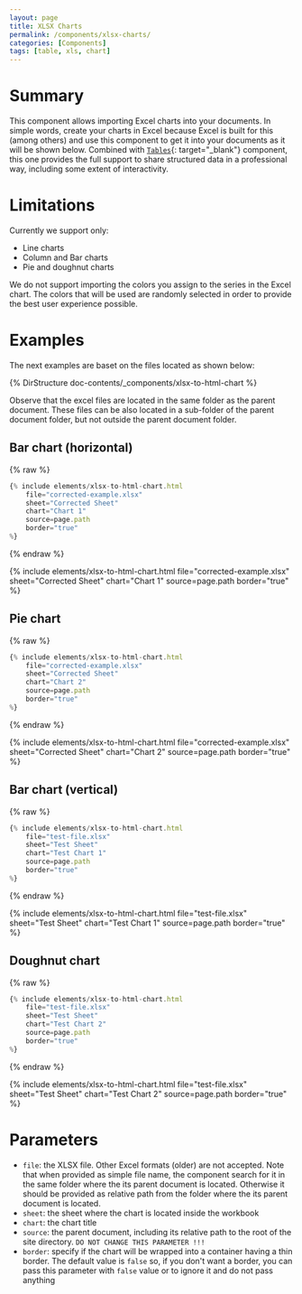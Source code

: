 ```yaml
---
layout: page
title: XLSX Charts
permalink: /components/xlsx-charts/
categories: [Components]
tags: [table, xls, chart]
---
```


# Summary
This component allows importing Excel charts into your documents. In simple words, create your charts in Excel because Excel is built for this (among others) and use this component to get it into your documents as it will be shown below. Combined with [`Tables`](/components/xlsx-tables/){: target="_blank"} component, this one provides the full support to share structured data in a professional way, including some extent of interactivity.

# Limitations
Currently we support only:
- Line charts
- Column and Bar charts
- Pie and doughnut charts

We do not support importing the colors you assign to the series in the Excel chart. The colors that will be used are randomly selected in order to provide the best user experience possible.

# Examples
The next examples are baset on the files located as shown below:

{% DirStructure doc-contents/_components/xlsx-to-html-chart %}

Observe that the excel files are located in the same folder as the parent document. These files can be also located in a sub-folder of the parent document folder, but not outside the parent document folder.

## Bar chart (horizontal)

{% raw %}
```javascript
{% include elements/xlsx-to-html-chart.html 
    file="corrected-example.xlsx" 
    sheet="Corrected Sheet"
    chart="Chart 1"
    source=page.path
    border="true"
%}
```
{% endraw %}

{% include elements/xlsx-to-html-chart.html 
    file="corrected-example.xlsx" 
    sheet="Corrected Sheet"
    chart="Chart 1"
    source=page.path
    border="true"
%}

## Pie chart

{% raw %}
```javascript
{% include elements/xlsx-to-html-chart.html 
    file="corrected-example.xlsx" 
    sheet="Corrected Sheet"
    chart="Chart 2"
    source=page.path
    border="true"
%}
```
{% endraw %}

{% include elements/xlsx-to-html-chart.html 
    file="corrected-example.xlsx" 
    sheet="Corrected Sheet"
    chart="Chart 2"
    source=page.path
    border="true"
%}

## Bar chart (vertical)

{% raw %}
```javascript
{% include elements/xlsx-to-html-chart.html 
    file="test-file.xlsx" 
    sheet="Test Sheet"
    chart="Test Chart 1"
    source=page.path
    border="true"
%}
```
{% endraw %}

{% include elements/xlsx-to-html-chart.html 
    file="test-file.xlsx" 
    sheet="Test Sheet"
    chart="Test Chart 1"
    source=page.path
    border="true"
%}

## Doughnut chart

{% raw %}
```javascript
{% include elements/xlsx-to-html-chart.html 
    file="test-file.xlsx" 
    sheet="Test Sheet"
    chart="Test Chart 2"
    source=page.path
    border="true"
%}
```
{% endraw %}
 
{% include elements/xlsx-to-html-chart.html 
    file="test-file.xlsx" 
    sheet="Test Sheet"
    chart="Test Chart 2"
    source=page.path
    border="true"
%}

# Parameters
- `file`: the XLSX file. Other Excel formats (older) are not accepted. Note that when provided as simple file name, the component search for it in the same folder where the its parent document is located. Otherwise it should be provided as relative path from the folder where the its parent document is located.
- `sheet`: the sheet where the chart is located inside the workbook
- `chart`: the chart title
- `source`: the parent document, including its relative path to the root of the site directory. `DO NOT CHANGE THIS PARAMETER !!!`
- `border`: specify if the chart will be wrapped into a container having a thin border. The default value is `false` so, if you don't want a border, you can pass this parameter with `false` value or to ignore it and do not pass anything